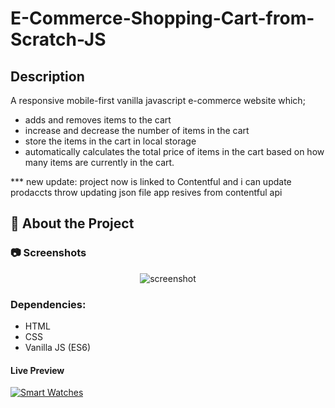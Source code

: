 # E-Commerce-Shopping-Cart-from-Scratch-JS

## Description
A responsive mobile-first vanilla javascript e-commerce website which; 

* adds and removes items to the cart
* increase and decrease the number of items in the cart
* store the items in the cart in local storage
* automatically calculates the total price of items in the cart based on how many items are currently in the cart.

*** new update:
project now is linked to Contentful and i can update prodaccts throw updating json file app resives from contentful api

<!-- About the Project -->
## :star2: About the Project


<!-- Screenshots -->
### :camera: Screenshots

<div align="center"> 
  <img src="https://i.imgur.com/GK0u94S.png" alt="screenshot" />
</div>

### Dependencies:

* HTML
* CSS
* Vanilla JS (ES6)

#### Live Preview 

[![Smart Watches](https://dabuttonfactory.com/button.png?t=Live+Demo&f=Open+Sans-Bold&ts=16&tc=fff&hp=45&vp=20&w=180&h=40&c=round&bgt=unicolored&bgc=0275d8 "Click button to open live demo")](https://karimmagdy96.github.io/E-Commerce-Shopping-Cart-from-Scratch-JS/)
